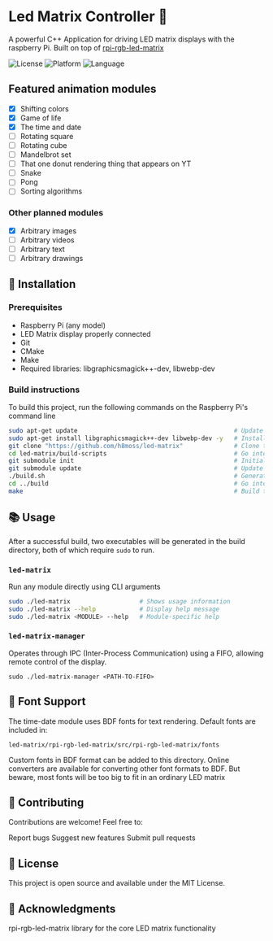 # Led Matrix Controller 🌈

A powerful C++ Application for driving LED matrix displays with the raspberry Pi. Built on top of [rpi-rgb-led-matrix](https://github.com/hzeller/rpi-rgb-led-matrix)

![License](https://img.shields.io/badge/license-MIT-blue.svg)
![Platform](https://img.shields.io/badge/platform-Raspberry%20Pi-red.svg)
![Language](https://img.shields.io/badge/language-C%2B%2B-green.svg)

## Featured animation modules
- [x] Shifting colors
- [x] Game of life
- [x] The time and date
- [ ] Rotating square
- [ ] Rotating cube
- [ ] Mandelbrot set
- [ ] That one donut rendering thing that appears on YT
- [ ] Snake
- [ ] Pong
- [ ] Sorting algorithms

### Other planned modules

- [x] Arbitrary images
- [ ] Arbitrary videos
- [ ] Arbitrary text
- [ ] Arbitrary drawings

## 🚀 Installation

### Prerequisites
- Raspberry Pi (any model)
- LED Matrix display properly connected
- Git
- CMake
- Make
- Required libraries: libgraphicsmagick++-dev, libwebp-dev

### Build instructions

To build this project, run the following commands on the Raspberry Pi's command line
```bash
sudo apt-get update                                           # Update system packages
sudo apt-get install libgraphicsmagick++-dev libwebp-dev -y   # Install required dependencies
git clone "https://github.com/h8moss/led-matrix"              # Clone the repository
cd led-matrix/build-scripts                                   # Go into the project's build scripts
git submodule init                                            # Initialize submodules
git submodule update                                          # Update submodules
./build.sh                                                    # Generate the build files
cd ../build                                                   # Go into the build directory
make                                                          # Build the project
```

## 📚 Usage

After a successful build, two executables will be generated in the build directory, both of which require `sudo` to run.

### `led-matrix`
Run any module directly using CLI arguments

```bash
sudo ./led-matrix                   # Shows usage information
sudo ./led-matrix --help            # Display help message
sudo ./led-matrix <MODULE> --help   # Module-specific help
```

### `led-matrix-manager`
Operates through IPC (Inter-Process Communication) using a FIFO, allowing remote control of the display.

```
sudo ./led-matrix-manager <PATH-TO-FIFO>
```
## 🎨 Font Support
The time-date module uses BDF fonts for text rendering. Default fonts are included in:

```
led-matrix/rpi-rgb-led-matrix/src/rpi-rgb-led-matrix/fonts
```

Custom fonts in BDF format can be added to this directory. Online converters are available for converting other font formats to BDF. But beware, most fonts will be too big to fit in an ordinary LED matrix

## 🤝 Contributing
Contributions are welcome! Feel free to:

Report bugs
Suggest new features
Submit pull requests

## 📝 License
This project is open source and available under the MIT License.

## 🙏 Acknowledgments
rpi-rgb-led-matrix library for the core LED matrix functionality
